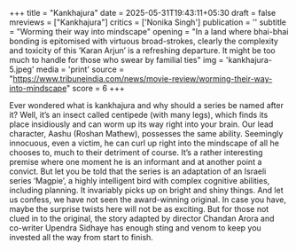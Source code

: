 +++
title = "Kankhajura"
date = 2025-05-31T19:43:11+05:30
draft = false
mreviews = ["Kankhajura"]
critics = ['Nonika Singh']
publication = ''
subtitle = "Worming their way into mindscape"
opening = "In a land where bhai-bhai bonding is epitomised with virtuous broad-strokes, clearly the complexity and toxicity of this ‘Karan Arjun’ is a refreshing departure. It might be too much to handle for those who swear by familial ties"
img = 'kankhajura-5.jpeg'
media = 'print'
source = "https://www.tribuneindia.com/news/movie-review/worming-their-way-into-mindscape"
score = 6
+++

Ever wondered what is kankhajura and why should a series be named after it? Well, it’s an insect called centipede (with many legs), which finds its place insidiously and can worm up its way right into your brain. Our lead character, Aashu (Roshan Mathew), possesses the same ability. Seemingly innocuous, even a victim, he can curl up right into the mindscape of all he chooses to, much to their detriment of course. It’s a rather interesting premise where one moment he is an informant and at another point a convict. But let you be told that the series is an adaptation of an Israeli series ‘Magpie’, a highly intelligent bird with complex cognitive abilities, including planning. It invariably picks up on bright and shiny things. And let us confess, we have not seen the award-winning original. In case you have, maybe the surprise twists here will not be as exciting. But for those not clued in to the original, the story adapted by director Chandan Arora and co-writer Upendra Sidhaye has enough sting and venom to keep you invested all the way from start to finish.
